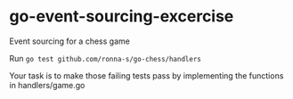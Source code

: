 # go-event-sourcing-excercise
Event sourcing for a chess game

Run `go test github.com/ronna-s/go-chess/handlers`

Your task is to make those failing tests pass by implementing the functions in handlers/game.go


